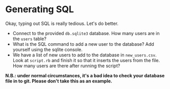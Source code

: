 # Generating SQL

Okay, typing out SQL is really tedious. Let's do better.

* Connect to the provided `db.sqlite3` database. How many users are in the `users` table?
* What is the SQL command to add a new user to the database? Add yourself using the sqlite console.
* We have a list of new users to add to the database in `new_users.csv`. Look at `script.rb` and finish it so that it inserts the users from the file. How many users are there after running the script?

__N.B.: under normal circumstances, it's a bad idea to check your database file in to git. Please don't take this as an example.__

